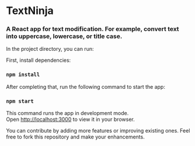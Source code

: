 # TextNinja

### A React app for text modification. For example, convert text into uppercase, lowercase, or title case.

In the project directory, you can run:

First, install dependencies:

### `npm install`

After completing that, run the following command to start the app:

### `npm start`

This command runs the app in development mode.\
Open [http://localhost:3000](http://localhost:3000) to view it in your browser.

You can contribute by adding more features or improving existing ones. Feel free to fork this repository and make your enhancements.
